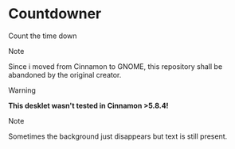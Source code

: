 # **Countdowner**
Count the time down

> [!NOTE]
> Since i moved from Cinnamon to GNOME, this repository shall be abandoned by the original creator.

> [!WARNING]
> **This desklet wasn't tested in Cinnamon >5.8.4!**

> [!NOTE]
> Sometimes the background just disappears but text is still present.
